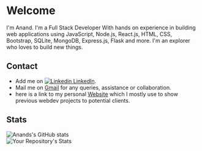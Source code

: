 # Welcome

I'm Anand. I'm a Full Stack Developer With hands on experience in building web applications using JavaScript, Node.js, React.js, HTML, CSS, Bootstrap, SQLite, MongoDB, Express.js, Flask and more.
I'm an explorer who loves to build new things.


## Contact

* Add me on [![Linkedin](https://i.stack.imgur.com/gVE0j.png) LinkedIn](https://www.linkedin.com/in/anand-mahesh/).
* Mail me on [Gmail](manand881@gmail.com) for any queries, assistance or collaboration.
* here is a link to my personal [Website](https://anand.technology) which I mostly use to show previous webdev projects to potential clients.

## Stats

![Anands's GitHub stats](https://github-readme-stats.vercel.app/api?username=manand881&hide=contribs,prs)<br>
![Your Repository's Stats](https://github-readme-stats.vercel.app/api/top-langs/?username=manand881&theme=blue-green)
